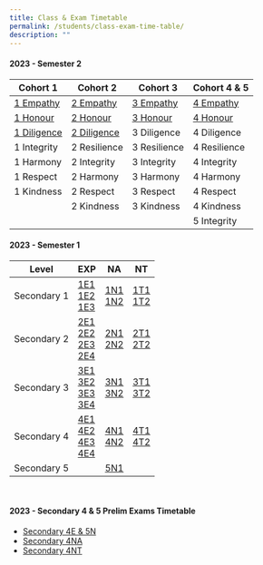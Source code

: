 ```yaml
---
title: Class & Exam Timetable
permalink: /students/class-exam-time-table/
description: ""
---
```

#### 2023 - Semester 2

| Cohort 1 | Cohort 2 | Cohort 3 | Cohort 4 &amp; 5 |
| -------- | -------- | -------- | -------- |
| [1 Empathy](/files/2023%20sem%202%201%20empathy.pdf) | [2 Empathy](/files/2023%20sem%202%202%20empathy.pdf) | [3 Empathy](/files/2023%20sem%202%203%20empathy.pdf) | [4 Empathy](/files/2023%20sem%202%204%20empathy.pdf) |
| [1 Honour](/files/2023%20sem%202%201%20honour.pdf) | [2 Honour](/files/2023%20sem%202%202%20honour.pdf) | [3 Honour](/files/2023%20sem%202%203%20honour.pdf) | [4 Honour](/files/2023%20sem%202%204%20honour.pdf) |
| [1 Diligence](/files/2023%20sem%202%201%20diligence.pdf) | [2 Diligence](/files/2023%20sem%202%202%20diligence.pdf) | 3 Diligence | 4 Diligence |
| 1 Integrity | 2 Resilience | 3 Resilience | 4 Resilience |
| 1 Harmony |2 Integrity | 3 Integrity | 4 Integrity|
| 1 Respect | 2 Harmony | 3 Harmony | 4 Harmony |
| 1 Kindness | 2 Respect | 3 Respect | 4 Respect |
|  | 2 Kindness | 3 Kindness | 4 Kindness |
| | | | 5 Integrity |

#### 2023 - Semester 1

| Level | EXP | NA | NT |
| -------- | -------- | -------- | -------- |
| Secondary 1 | [1E1](/files/2023%201E1%20Sem%201.pdf) <br>[1E2](/files/2023%201E2%20Sem%201.pdf) <br> [1E3](/files/2023%201E3%20Sem%201.pdf)   | [1N1](/files/2023%201N1%20Sem%201.pdf) <br> [1N2](/files/2023%201N2%20Sem%201.pdf)  | [1T1](/files/2023%201T1%20Sem%201.pdf) <br> [1T2](/files/2023%201T2%20Sem%201.pdf) |
| Secondary 2 |[2E1](/files/2023%202E1%20Sem%201.pdf) <br> [2E2](/files/2023%202E2%20Sem%201.pdf) <br> [2E3](/files/2023%202E3%20Sem%201.pdf) <br> [2E4](/files/2023%202E4%20Sem%201.pdf) | [2N1](/files/2023%202N1%20Sem%201.pdf) <br> [2N2](/files/2023%202N2%20Sem%201.pdf)| [2T1](/files/2023%202T1%20Sem%201.pdf) <br> [2T2](/files/2023%202T2%20Sem%201.pdf)  |
|Secondary 3 | [3E1](/files/2023%203E1%20Sem%201.pdf) <br> [3E2](/files/2023%203E2%20Sem%201.pdf) <br> [3E3](/files/2023%203E3%20Sem%201.pdf) <br> [3E4](/files/2023%203E4%20Sem%201.pdf) |[3N1](/files/2023%203N1%20Sem%201.pdf) <br> [3N2](/files/2023%203N2%20Sem%201.pdf) | [3T1](/files/2023%203T1%20Sem%201.pdf) <br> [3T2](/files/2023%203T2%20Sem%201.pdf)|
|Secondary 4|[4E1](/files/2023%204E1%20Sem%201.pdf) <br> [4E2](/files/2023%204E2%20Sem%201.pdf) <br> [4E3](/files/2023%204E3%20Sem%201.pdf) <br> [4E4](/files/2023%204E4%20Sem%201.pdf) | [4N1](/files/2023%204N1%20Sem%201.pdf) <br> [4N2](/files/2023%204N2%20Sem%201.pdf) | [4T1](/files/2023%204T1%20Sem%201.pdf) <br> [4T2](/files/2023%204T2%20Sem%201.pdf) |
|Secondary 5| | [5N1](/files/2023%205N1%20Sem%201.pdf) | |

<br>

#### 2023 - Secondary 4 &amp; 5 Prelim Exams Timetable
* [Secondary 4E &amp; 5N](/files/2023%20prelim%20exams%20tt%204e5n.pdf)
* [Secondary 4NA](/files/2023%20prelim%20exams%20tt%204na.pdf)
* [Secondary 4NT](/files/2023%20prelim%20exams%20tt%204nt.pdf)